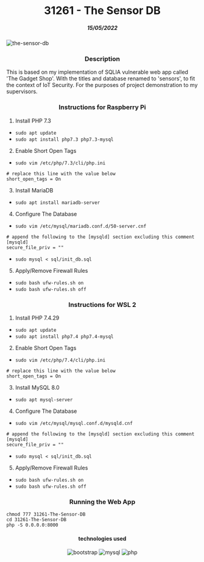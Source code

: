 <h1 align="center">31261 - The Sensor DB</h1>
<h5 align="center">15/05/2022</h5>

![the-sensor-db](https://user-images.githubusercontent.com/19354579/168476334-f9ab3256-b5da-4387-a4c1-787a94002b27.png)

<h3 align="center">Description</h3>

This is based on my implementation of SQLIA vulnerable web app called 'The Gadget Shop'. With the titles and database renamed to 'sensors', to fit the context of IoT Security. For the purposes of project demonstration to my supervisors.

<h3 align="center">Instructions for Raspberry Pi</h3>

1. Install PHP 7.3
- `sudo apt update`
- `sudo apt install php7.3 php7.3-mysql`

2. Enable Short Open Tags
- `sudo vim /etc/php/7.3/cli/php.ini`
```
# replace this line with the value below
short_open_tags = On
```
3. Install MariaDB 
- `sudo apt install mariadb-server`

4. Configure The Database
- `sudo vim /etc/mysql/mariadb.conf.d/50-server.cnf`
```
# append the following to the [mysqld] section excluding this comment
[mysqld]
secure_file_priv = ""
```
- `sudo mysql < sql/init_db.sql`

5. Apply/Remove Firewall Rules
- `sudo bash ufw-rules.sh on`
- `sudo bash ufw-rules.sh off`

<h3 align="center">Instructions for WSL 2</h3>

1. Install PHP 7.4.29
- `sudo apt update`
- `sudo apt install php7.4 php7.4-mysql`

2. Enable Short Open Tags
- `sudo vim /etc/php/7.4/cli/php.ini`
```
# replace this line with the value below
short_open_tags = On
```
3. Install MySQL 8.0 
- `sudo apt mysql-server`

4. Configure The Database
- `sudo vim /etc/mysql/mysql.conf.d/mysqld.cnf`
```
# append the following to the [mysqld] section excluding this comment
[mysqld]
secure_file_priv = ""
```
- `sudo mysql < sql/init_db.sql`

5. Apply/Remove Firewall Rules
- `sudo bash ufw-rules.sh on`
- `sudo bash ufw-rules.sh off`

<h3 align="center">Running the Web App</h3>

```
chmod 777 31261-The-Sensor-DB
cd 31261-The-Sensor-DB
php -S 0.0.0.0:8000
```

<h4 align="center">technologies used</h4>
<div align="center">
   <img alt="bootstrap" src="https://img.shields.io/badge/-Bootstrap-black?logo=bootstrap">
   <img alt="mysql" src="https://img.shields.io/badge/-MySQL-black?logo=mysql&logoColor=cyan">
   <img alt="php" src="https://img.shields.io/badge/-PHP-black?logo=php">
</div>
